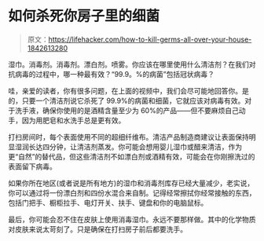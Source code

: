 # 如何杀死你房子里的细菌

> 原文：<https://lifehacker.com/how-to-kill-germs-all-over-your-house-1842613280>

湿巾。消毒剂。消毒剂。漂白剂。喷雾。你应该在哪里使用什么清洁剂？在我们对抗病毒的过程中，哪一种最有效？“99.9。%的病菌”包括冠状病毒？

哇，亲爱的读者，你有很多问题，在上面的视频中，我们会尽可能地回答你。是的，只要一个清洁剂说它杀死了 99.9%的病菌和细菌，它就应该对病毒有效。对于洗手液，确保你使用的是酒精含量至少为 60%的产品——但不要麻烦自己动手，因为用肥皂和水洗手总是更有效。



打扫房间时，每个表面使用不同的超细纤维布。清洁产品制造商建议让表面保持明显湿润长达四分钟，让清洁剂蒸发。你可能会想用婴儿湿巾或醋来清洁，作为更“自然”的替代品，但这些清洁剂不如漂白剂或酒精有效，可能会在你刚擦洗过的表面留下病毒。

如果你所在地区(或者说是所有地方)的湿巾和消毒剂库存已经大量减少，老实说，你可以通过将一份漂白剂和四份水混合来自制。记得经常擦拭你经常接触的东西，包括门把手、橱柜拉手、电灯开关、扶手、键盘和你的电脑鼠标。

最后，你可能会忍不住在皮肤上使用消毒湿巾。永远不要那样做。其中的化学物质对皮肤来说太苛刻了。只是确保在打扫房子前后都要洗手。